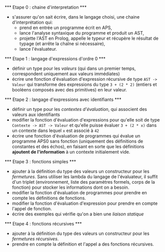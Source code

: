 *** Etape 0 : chaine d'interpretation ***

- s'assurer qu'on sait écrire, dans le langage choisi, une chaine d'interprétation qui:
    - prend en entrée un programme écrit en APS,
    - lance l'analyse syntaxique du programme et produit un AST,
    - projette l'AST en Prolog, appelle le typeur et récupère le résultat de typage (et arrête la chaîne si nécessaire),
    - lance l'évaluateur.

*** Etape 1 : langage d'expressions d'ordre 0 ***

- définir un type pour les *valeurs* (qui dans un premier temps, correspondent uniquement aux valeurs immédiates)
- écrire une fonction d'évaluation d'expression récursive de type `AST -> Valeur` qui transforme des expressions du type `3 + (2 * 2)` (entiers et booléens composés avec des primitives) en leur valeur.

*** Etape 2 : langage d'expressions avec identifiants ***

- définir un type pour les *contextes d'évaluation*, qui associent des valeurs aux identifiants
- modifier la fonction d'évaluation d'expressions pour qu'elle soit de type `Contexte -> AST -> Valeur` et qu'elle puisse évaluer `3 + (2 * x)` dans un contexte dans lequel `x` est associé à `42`
- écrire une fonction d'évaluation de programmes qui évalue un programme APS0 sans fonction (uniquement des définitions de constantes et des échos), en faisant en sorte que les définitions **ajoutent de l'information** à un contexte initialement vide.

*** Etape 3 : fonctions simples ***

- ajouter à la définition du type des valeurs un constructeur pour les *fermetures*. Sans utiliser les lambda du langage de l'évaluateur, il suffit d'un triplet (environnement, liste des paramètres formels, corps de la fonction) pour stocker les informations dont on a besoin.
- modifier la fonction d'évaluation de programmes pour prendre en compte les définitions de fonctions.
- modifier la fonction d'évaluation d'expression pour prendre en compte l'appel de fonction.
- écrire des exemples qui vérifie qu'on a bien une *liaison statique*

*** Etape 4 : fonctions récursives ***

- ajouter à la définition du type des valeurs un constructeur pour les *fermetures récursives*. 
- prendre en compte la définition et l'appel a des fonctions récursives.
